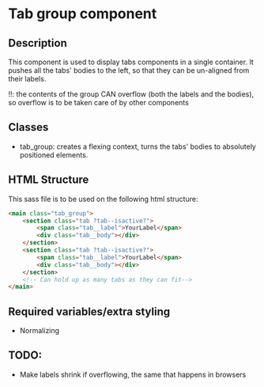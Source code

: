 # Tab group component
## Description
This component is used to display tabs components in a single container.
It pushes all the tabs' bodies to the left, so that they can be un-aligned from their labels.

!!: the contents of the group CAN overflow (both the labels and the bodies), so overflow is to be taken care of by other components

## Classes
- tab_group: creates a flexing context, turns the tabs' bodies to absolutely positioned elements.

## HTML Structure
This sass file is to be used on the following html structure:
```HTML
<main class="tab_group">
    <section class="tab ?tab--isactive?">
        <span class="tab__label">YourLabel</span>
        <div class="tab__body"></div>
    </section>
    <section class="tab ?tab--isactive?">
        <span class="tab__label">YourLabel</span>
        <div class="tab__body"></div>
    </section>
    <!-- Can hold up as many tabs as they can fit-->
</main>
```

## Required variables/extra styling
- Normalizing

## TODO:
- Make labels shrink if overflowing, the same that happens in browsers